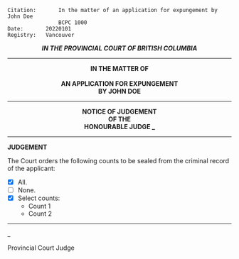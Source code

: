 	Citation:       In the matter of an application for expungement by John Doe
                	BCPC 1000
	Date:		20220101
	Registry:	Vancouver

<p align="center"><b><i>IN THE PROVINCIAL COURT OF BRITISH COLUMBIA </b></i>

---

<p align="center"><b>
				IN THE MATTER OF
<br><br>			AN APPLICATION FOR EXPUNGEMENT 
<br>                            BY JOHN DOE
<br>				

---

<p align="center">		
				NOTICE OF JUDGEMENT
<br>				OF THE
<br>				HONOURABLE JUDGE _

</b>
	
---

**JUDGEMENT**

The Court orders the following counts to be sealed from the criminal record of the applicant:
- [x] All.
- [ ] None.
- [x] Select counts:
  - Count 1
  - Count 2
	
---

_
	
Provincial Court Judge
